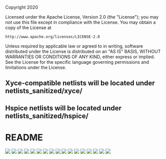 Copyright 2020

Licensed under the Apache License, Version 2.0 (the "License");
you may not use this file except in compliance with the License.
You may obtain a copy of the License at

    http://www.apache.org/licenses/LICENSE-2.0

Unless required by applicable law or agreed to in writing, software
distributed under the License is distributed on an "AS IS" BASIS,
WITHOUT WARRANTIES OR CONDITIONS OF ANY KIND, either express or implied.
See the License for the specific language governing permissions and
limitations under the License.

## Xyce-compatible netlists will be located under netlists_sanitized/xyce/
## Hspice netlists will be located under netlists_sanitized/hspice/

# README
<img src="documentation/images/RF_FrontEnd_AMPSE_Page_01.png">
<img src="documentation/images/RF_FrontEnd_AMPSE_Page_02.png">
<img src="documentation/images/RF_FrontEnd_AMPSE_Page_03.png">
<img src="documentation/images/RF_FrontEnd_AMPSE_Page_04.png">
<img src="documentation/images/RF_FrontEnd_AMPSE_Page_05.png">
<img src="documentation/images/RF_FrontEnd_AMPSE_Page_06.png">
<img src="documentation/images/RF_FrontEnd_AMPSE_Page_07.png">
<img src="documentation/images/RF_FrontEnd_AMPSE_Page_08.png">
<img src="documentation/images/RF_FrontEnd_AMPSE_Page_09.png">
<img src="documentation/images/RF_FrontEnd_AMPSE_Page_10.png">
<img src="documentation/images/POSH_Presentation_Mostafa_v3_Page_1.png">
<img src="documentation/images/POSH_Presentation_Mostafa_v3_Page_2.png">
<img src="documentation/images/POSH_Presentation_Mostafa_v3_Page_3.png">
<img src="documentation/images/POSH_Presentation_Mostafa_v3_Page_4.png">
<img src="documentation/images/POSH_Presentation_Mostafa_v3_Page_5.png">
<img src="documentation/images/POSH_Presentation_Mostafa_v3_Page_6.png">
<img src="documentation/images/POSH_Presentation_Mostafa_v3_Page_7.png">
